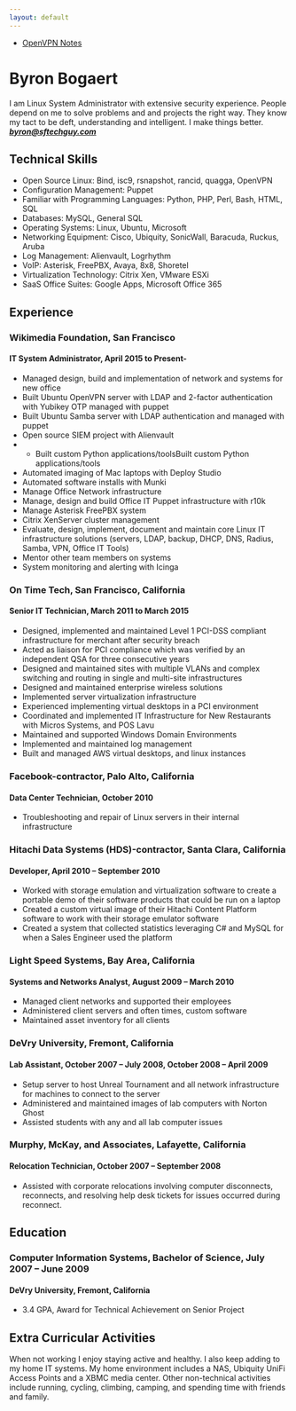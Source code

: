 ```yaml
---
layout: default
---
```

- [OpenVPN Notes](http://www.sftechguy.com/OpenVPN_Notes)

# Byron Bogaert
I am Linux System Administrator with extensive security experience. People depend on me to solve problems and and projects the right way. They know my tact to be deft, understanding and intelligent. I make things better.
_**byron@sftechguy.com**_

## Technical Skills
- Open Source Linux: Bind, isc9, rsnapshot, rancid, quagga, OpenVPN
- Configuration Management: Puppet
- Familiar with Programming Languages: Python, PHP, Perl, Bash, HTML, SQL
- Databases: MySQL, General SQL
- Operating Systems: Linux, Ubuntu, Microsoft
- Networking Equipment: Cisco, Ubiquity, SonicWall, Baracuda, Ruckus, Aruba
- Log Management: Alienvault, Logrhythm
- VoIP: Asterisk, FreePBX, Avaya, 8x8, Shoretel
- Virtualization Technology: Citrix Xen, VMware ESXi
- SaaS Office Suites: Google Apps, Microsoft Office 365

## Experience

### Wikimedia Foundation, San Francisco
#### IT System Administrator, April 2015 to Present- 
- Managed design, build and implementation of network and systems for new office
- Built Ubuntu OpenVPN server with LDAP and 2-factor authentication with Yubikey OTP managed with puppet
- Built Ubuntu Samba server with LDAP authentication and managed with puppet
- Open source SIEM project with Alienvault
- - Built custom Python applications/toolsBuilt custom Python applications/tools
- Automated imaging of Mac laptops with Deploy Studio
- Automated software installs with Munki
- Manage Office Network infrastructure
- Manage, design and build Office IT Puppet infrastructure with r10k
- Manage Asterisk FreePBX system
- Citrix XenServer cluster management
- Evaluate, design, implement, document and maintain core Linux IT infrastructure solutions (servers, LDAP, backup, DHCP, DNS, Radius, Samba, VPN, Office IT Tools)
- Mentor other team members on systems
- System monitoring and alerting with Icinga

### On Time Tech, San Francisco, California
#### Senior IT Technician, March 2011 to March 2015
- Designed, implemented and maintained Level 1 PCI-DSS compliant infrastructure for merchant after security breach
- Acted as liaison for PCI compliance which was verified by an independent QSA for three consecutive years
- Designed and maintained sites with multiple VLANs and complex switching and routing in single and multi-site infrastructures
- Designed and maintained enterprise wireless solutions
- Implemented server virtualization infrastructure
- Experienced implementing virtual desktops in a PCI environment
- Coordinated and implemented IT Infrastructure for New Restaurants with Micros Systems, and POS Lavu
- Maintained and supported Windows Domain Environments
- Implemented and maintained log management
- Built and managed AWS virtual desktops, and linux instances

### Facebook-contractor, Palo Alto, California
#### Data Center Technician, October 2010
- Troubleshooting and repair of Linux servers in their internal infrastructure

### Hitachi Data Systems (HDS)-contractor, Santa Clara, California
#### Developer, April 2010 – September 2010
- Worked with storage emulation and virtualization software to create a portable demo of their software products that could be run on a laptop
- Created a custom virtual image of their Hitachi Content Platform software to work with their storage emulator software
- Created a system that collected statistics leveraging C# and MySQL for when a Sales Engineer used the platform

### Light Speed Systems, Bay Area, California
#### Systems and Networks Analyst, August 2009 – March 2010
- Managed client networks and supported their employees
- Administered client servers and often times, custom software
- Maintained asset inventory for all clients

### DeVry University, Fremont, California
#### Lab Assistant, October 2007 – July 2008, October 2008 – April 2009
- Setup server to host Unreal Tournament and all network infrastructure for machines to connect to the server
- Administered and maintained images of lab computers with Norton Ghost
- Assisted students with any and all lab computer issues

### Murphy, McKay, and Associates, Lafayette, California
#### Relocation Technician, October 2007 – September 2008
- Assisted with corporate relocations involving computer disconnects, reconnects, and resolving help desk tickets for issues occurred during reconnect.

## Education
### Computer Information Systems, Bachelor of Science, July 2007 – June 2009
#### DeVry University, Fremont, California
- 3.4 GPA, Award for Technical Achievement on Senior Project

## Extra Curricular Activities
When not working I enjoy staying active and healthy. I also keep adding to my home IT systems. My home environment includes a NAS, Ubiquity UniFi Access Points and a XBMC media center. Other non-technical activities include running, cycling, climbing, camping, and spending time with friends and family.
